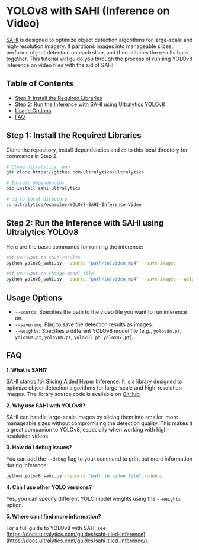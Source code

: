 # YOLOv8 with SAHI (Inference on Video)

[SAHI](https://docs.ultralytics.com/guides/sahi-tiled-inference/) is designed to optimize object detection algorithms for large-scale and high-resolution imagery. It partitions images into manageable slices, performs object detection on each slice, and then stitches the results back together. This tutorial will guide you through the process of running YOLOv8 inference on video files with the aid of SAHI.

## Table of Contents

- [Step 1: Install the Required Libraries](#step-1-install-the-required-libraries)
- [Step 2: Run the Inference with SAHI using Ultralytics YOLOv8](#step-2-run-the-inference-with-sahi-using-ultralytics-yolov8)
- [Usage Options](#usage-options)
- [FAQ](#faq)

## Step 1: Install the Required Libraries

Clone the repository, install dependencies and `cd` to this local directory for commands in Step 2.

```bash
# Clone ultralytics repo
git clone https://github.com/ultralytics/ultralytics

# Install dependencies
pip install sahi ultralytics

# cd to local directory
cd ultralytics/examples/YOLOv8-SAHI-Inference-Video
```

## Step 2: Run the Inference with SAHI using Ultralytics YOLOv8

Here are the basic commands for running the inference:

```bash
#if you want to save results
python yolov8_sahi.py --source "path/to/video.mp4" --save-images

#if you want to change model file
python yolov8_sahi.py --source "path/to/video.mp4" --save-images --weights "yolov8n.pt"
```

## Usage Options

- `--source`: Specifies the path to the video file you want to run inference on.
- `--save-img`: Flag to save the detection results as images.
- `--weights`: Specifies a different YOLOv8 model file (e.g., `yolov8n.pt`, `yolov8s.pt`, `yolov8m.pt`, `yolov8l.pt`, `yolov8x.pt`).

## FAQ

**1. What is SAHI?**

SAHI stands for Slicing Aided Hyper Inference. It is a library designed to optimize object detection algorithms for large-scale and high-resolution images. The library source code is available on [GitHub](https://github.com/obss/sahi).

**2. Why use SAHI with YOLOv8?**

SAHI can handle large-scale images by slicing them into smaller, more manageable sizes without compromising the detection quality. This makes it a great companion to YOLOv8, especially when working with high-resolution videos.

**3. How do I debug issues?**

You can add the `--debug` flag to your command to print out more information during inference:

```bash
python yolov8_sahi.py --source "path to video file" --debug
```

**4. Can I use other YOLO versions?**

Yes, you can specify different YOLO model weights using the `--weights` option.

**5. Where can I find more information?**

For a full guide to YOLOv8 with SAHI see [https://docs.ultralytics.com/guides/sahi-tiled-inference](https://docs.ultralytics.com/guides/sahi-tiled-inference/).
